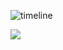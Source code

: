 ![timeline](https://github.com/hollyyfc/hollyyfc/assets/72481103/46669f18-2346-42e6-81b0-15cd02e583ea)

<p>
  <img align="center" src="https://github-profile-trophy.vercel.app/?username=hollyyfc&theme=discord&title=-Issues,-PullRequest,-Reviews&column=-1&no-bg=true&margin-w=20" />
</p>

